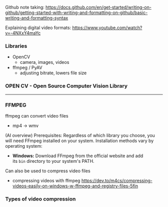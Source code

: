 
Github note taking: https://docs.github.com/en/get-started/writing-on-github/getting-started-with-writing-and-formatting-on-github/basic-writing-and-formatting-syntax

Explaining digital video formats: https://www.youtube.com/watch?v=-4NXxY4maYc

### Libraries
- OpenCV
	- camera, images, videos
- ffmpeg / PyAV
	- adjusting bitrate, lowers file size

### OPEN CV - Open Source Computer Vision Library

---
### FFMPEG

ffmpeg can convert video files
- mp4 -> wmv

(AI overview)
Prerequisites:
Regardless of which library you choose, you will need FFmpeg installed on your system. Installation methods vary by operating system: 
- **Windows:** Download FFmpeg from the official website and add its `bin` directory to your system's PATH.

Can also be used to compress video files
- compressing videos with ffmpeg
https://dev.to/m4cs/compressing-videos-easily-on-windows-w-ffmpeg-and-registry-files-5fin

### Types of video compression

